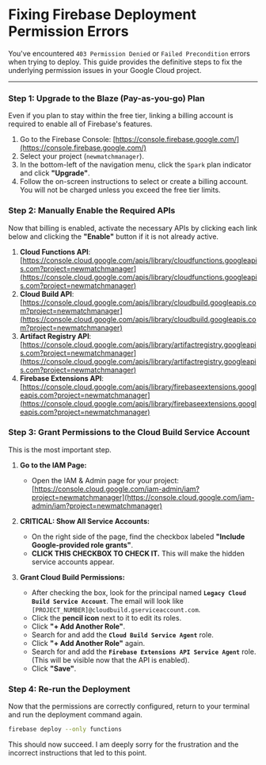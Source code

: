 # Fixing Firebase Deployment Permission Errors

You've encountered `403 Permission Denied` or `Failed Precondition` errors when trying to deploy. This guide provides the definitive steps to fix the underlying permission issues in your Google Cloud project.

---

### Step 1: Upgrade to the Blaze (Pay-as-you-go) Plan

Even if you plan to stay within the free tier, linking a billing account is required to enable all of Firebase's features.

1.  Go to the Firebase Console: [https://console.firebase.google.com/](https://console.firebase.google.com/)
2.  Select your project (`newmatchmanager`).
3.  In the bottom-left of the navigation menu, click the `Spark` plan indicator and click **"Upgrade"**.
4.  Follow the on-screen instructions to select or create a billing account. You will not be charged unless you exceed the free tier limits.

### Step 2: Manually Enable the Required APIs

Now that billing is enabled, activate the necessary APIs by clicking each link below and clicking the **"Enable"** button if it is not already active.

1.  **Cloud Functions API**: [https://console.cloud.google.com/apis/library/cloudfunctions.googleapis.com?project=newmatchmanager](https://console.cloud.google.com/apis/library/cloudfunctions.googleapis.com?project=newmatchmanager)
2.  **Cloud Build API**: [https://console.cloud.google.com/apis/library/cloudbuild.googleapis.com?project=newmatchmanager](https://console.cloud.google.com/apis/library/cloudbuild.googleapis.com?project=newmatchmanager)
3.  **Artifact Registry API**: [https://console.cloud.google.com/apis/library/artifactregistry.googleapis.com?project=newmatchmanager](https://console.cloud.google.com/apis/library/artifactregistry.googleapis.com?project=newmatchmanager)
4.  **Firebase Extensions API**: [https://console.cloud.google.com/apis/library/firebaseextensions.googleapis.com?project=newmatchmanager](https://console.cloud.google.com/apis/library/firebaseextensions.googleapis.com?project=newmatchmanager)

### Step 3: Grant Permissions to the Cloud Build Service Account

This is the most important step.

1.  **Go to the IAM Page:**
    *   Open the IAM & Admin page for your project: [https://console.cloud.google.com/iam-admin/iam?project=newmatchmanager](https://console.cloud.google.com/iam-admin/iam?project=newmatchmanager)

2.  **CRITICAL: Show All Service Accounts:**
    *   On the right side of the page, find the checkbox labeled **"Include Google-provided role grants"**.
    *   **CLICK THIS CHECKBOX TO CHECK IT.** This will make the hidden service accounts appear.

3.  **Grant Cloud Build Permissions:**
    *   After checking the box, look for the principal named **`Legacy Cloud Build Service Account`**. The email will look like `[PROJECT_NUMBER]@cloudbuild.gserviceaccount.com`.
    *   Click the **pencil icon** next to it to edit its roles.
    *   Click **"+ Add Another Role"**.
    *   Search for and add the **`Cloud Build Service Agent`** role.
    *   Click **"+ Add Another Role"** again.
    *   Search for and add the **`Firebase Extensions API Service Agent`** role. (This will be visible now that the API is enabled).
    *   Click **"Save"**.

### Step 4: Re-run the Deployment

Now that the permissions are correctly configured, return to your terminal and run the deployment command again.

```bash
firebase deploy --only functions
```

This should now succeed. I am deeply sorry for the frustration and the incorrect instructions that led to this point.
